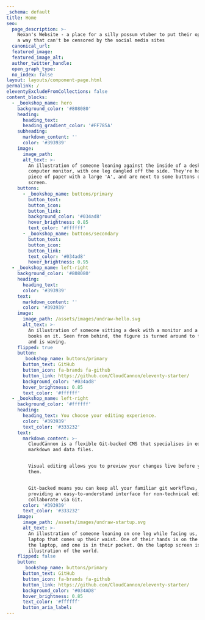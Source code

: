 ```yaml
---
_schema: default
title: Home
seo:
  page_description: >-
    Nexan's Website - a place for a silly possum vtuber to put their opinions in
    a way that can't be censored by the social media sites
  canonical_url:
  featured_image:
  featured_image_alt:
  author_twitter_handle:
  open_graph_type:
  no_index: false
layout: layouts/component-page.html
permalink: /
eleventyExcludeFromCollections: false
content_blocks:
  - _bookshop_name: hero
    background_color: '#808080'
    heading:
      heading_text:
      heading_gradient_color: '#FF785A'
    subheading:
      markdown_content: ''
      color: '#393939'
    image:
      image_path:
      alt_text: >-
        An illustration of someone leaning against the inside of a desktop
        computer monitor, with one leg dangled off the side. They're holding a
        piece of paper with a large 'A', and are next to some buttons on the
        screen.
    buttons:
      - _bookshop_name: buttons/primary
        button_text:
        button_icon:
        button_link:
        background_color: '#034ad8'
        hover_brightness: 0.85
        text_color: '#ffffff'
      - _bookshop_name: buttons/secondary
        button_text:
        button_icon:
        button_link:
        text_color: '#034ad8'
        hover_brightness: 0.95
  - _bookshop_name: left-right
    background_color: '#808080'
    heading:
      heading_text:
      color: '#393939'
    text:
      markdown_content: ''
      color: '#393939'
    image:
      image_path: /assets/images/undraw-hello.svg
      alt_text: >-
        An illustration of someone sitting a desk with a monitor and a pile of
        books on it. Seen from behind, the figure is turned around to face us
        and is waving.
    flipped: true
    button:
      _bookshop_name: buttons/primary
      button_text: GitHub
      button_icon: fa-brands fa-github
      button_link: https://github.com/CloudCannon/eleventy-starter/
      background_color: '#034ad8'
      hover_brightness: 0.85
      text_color: '#ffffff'
  - _bookshop_name: left-right
    background_color: '#ffffff'
    heading:
      heading_text: You choose your editing experience.
      color: '#393939'
      text_color: '#333232'
    text:
      markdown_content: >-
        CloudCannon is a flexible Git-backed CMS that specialises in editing
        markdown and data files.


        Visual editing allows you to preview your changes live before you save
        them.


        Git-backed means you can keep all your familiar git workflows, while
        providing an easy-to-understand interface for non-technical editors to
        collaborate via Git.
      color: '#393939'
      text_color: '#333232'
    image:
      image_path: /assets/images/undraw-startup.svg
      alt_text: >-
        An illustration of someone leaning on one leg while facing us, next to a
        laptop that comes up their waist. One of their hands is on the back of
        the laptop, and one is in their pocket. On the laptop screen is an
        illustration of the world.
    flipped: false
    button:
      _bookshop_name: buttons/primary
      button_text: GitHub
      button_icon: fa-brands fa-github
      button_link: https://github.com/CloudCannon/eleventy-starter/
      background_color: '#034AD8'
      hover_brightness: 0.85
      text_color: '#ffffff'
      button_aria_label:
---
```

